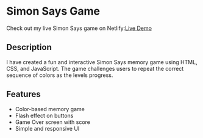 # Simon Says Game

Check out my live Simon Says game on Netlify:[Live Demo](https://simsongameyuva.netlify.app/)



## Description
I have created a fun and interactive Simon Says memory game using HTML, CSS, and JavaScript. The game challenges users to repeat the correct sequence of colors as the levels progress.

## Features
- Color-based memory game  
- Flash effect on buttons  
- Game Over screen with score  
- Simple and responsive UI
